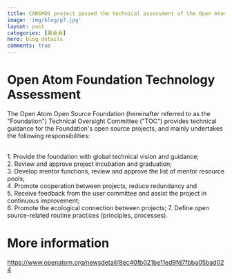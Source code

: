 ```yaml
---
title: CARSMOS project passed the technical assessment of the Open Atom Foundation with high votes
image: 'img/blog/p7.jpg'
layout: post
categories: [基金会]
hero: blog_details
comments: true
---
```



# Open Atom Foundation Technology Assessment

The Open Atom Open Source Foundation (hereinafter referred to as the "Foundation") Technical Oversight Committee ("TOC") provides technical guidance for the Foundation's open source projects, and mainly undertakes the following responsibilities:

<br>1. Provide the foundation with global technical vision and guidance; 
<br>2. Review and approve project incubation and graduation; 
<br>3. Develop mentor functions, review and approve the list of mentor resource pools; 
<br>4. Promote cooperation between projects, reduce redundancy and 
<br>5. Receive feedback from the user committee and assist the project in continuous improvement; 
<br>6. Promote the ecological connection between projects; 7. Define open source-related routine practices (principles, processes).


# More information

<https://www.openatom.org/newsdetail/8ec40fb021be11ed9fd7fbba05bad024>
